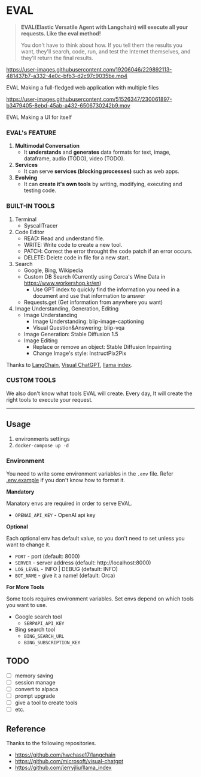 # EVAL

> **EVAL(Elastic Versatile Agent with Langchain) will execute all your requests. Like the eval method!**
>
> You don't have to think about how. If you tell them the results you want, they'll search, code, run, and test the Internet themselves, and they'll return the final results.

https://user-images.githubusercontent.com/19206046/229892113-481437b7-a332-4e0c-bfb3-d2c97c9035be.mp4

EVAL Making a full-fledged web application with multiple files

https://user-images.githubusercontent.com/51526347/230061897-b3479405-8ebd-45ab-a432-6506730242b9.mov

EVAL Making a UI for itself

### EVAL's FEATURE

1. **Multimodal Conversation**
   - It **understands** and **generates** data formats for text, image, dataframe, audio (TODO), video (TODO).
2. **Services**
   - It can serve **services (blocking processes)** such as web apps.
3. **Evolving**
   - It can **create it's own tools** by writing, modifying, executing and testing code.

### BUILT-IN TOOLS

1. Terminal
   - SyscallTracer
2. Code Editor
   - READ: Read and understand file.
   - WRITE: Write code to create a new tool.
   - PATCH: Correct the error throught the code patch if an error occurs.
   - DELETE: Delete code in file for a new start.
3. Search
   - Google, Bing, Wikipedia
   - Custom DB Search (Currently using Corca's Wine Data in https://www.workershop.kr/en)
     - Use GPT index to quickly find the information you need in a document and use that information to answer
   - Requests.get (Get information from anywhere you want)
4. Image Understanding, Generation, Editing
   - Image Understanding
     - Image Understanding: blip-image-captioning
     - Visual Question&Answering: blip-vqa
   - Image Generation: Stable Diffusion 1.5
   - Image Editing
     - Replace or remove an object: Stable Diffusion Inpainting
     - Change Image's style: InstructPix2Pix

Thanks to [LangChain](https://github.com/hwchase17/langchain), [Visual ChatGPT](https://github.com/microsoft/visual-chatgpt), [llama index](https://github.com/jerryjliu/llama_index).

### CUSTOM TOOLS

We also don't know what tools EVAL will create. Every day, It will create the right tools to execute your request.

---

## Usage

1. environments settings
2. `docker-compose up -d`

### Environment

You need to write some environment variables in the `.env` file. Refer [.env.example](.env.example) if you don't know how to format it.

**Mandatory**

Manatory envs are required in order to serve EVAL.

- `OPENAI_API_KEY` - OpenAI api key

**Optional**

Each optional env has default value, so you don't need to set unless you want to change it.

- `PORT` - port (default: 8000)
- `SERVER` - server address (default: http://localhost:8000)
- `LOG_LEVEL` - INFO | DEBUG (default: INFO)
- `BOT_NAME` - give it a name! (default: Orca)

**For More Tools**

Some tools requires environment variables. Set envs depend on which tools you want to use.

- Google search tool
  - `SERPAPI_API_KEY`
- Bing search tool
  - `BING_SEARCH_URL`
  - `BING_SUBSCRIPTION_KEY`

## TODO

- [ ] memory saving
- [ ] session manage
- [ ] convert to alpaca
- [ ] prompt upgrade
- [ ] give a tool to create tools
- [ ] etc.

## Reference

Thanks to the following repositories.

- https://github.com/hwchase17/langchain
- https://github.com/microsoft/visual-chatgpt
- https://github.com/jerryjliu/llama_index
